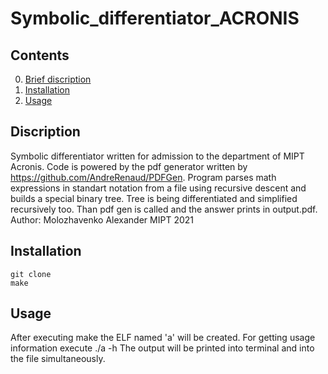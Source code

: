 # Symbolic_differentiator_ACRONIS
## Contents
0. [Brief discription](#Discription)
1. [Installation](#Installation)
2. [Usage](#Usage)
## Discription
Symbolic differentiator written for admission to the department of MIPT Acronis. Code is powered by the pdf generator written by https://github.com/AndreRenaud/PDFGen. Program parses math expressions in standart notation from a file using recursive descent and builds a special binary tree. Tree is being differentiated and simplified recursively too. Than pdf gen is called and the answer prints in output.pdf. Author: Molozhavenko Alexander MIPT 2021
## Installation
    git clone
    make
## Usage
After executing make the ELF named 'a' will be created. For getting usage information execute 
    ./a -h
The output will be printed into terminal and into the file simultaneously.
